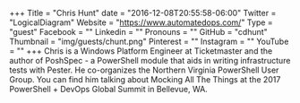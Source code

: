+++
Title = "Chris Hunt"
date = "2016-12-08T20:55:58-06:00"
Twitter = "LogicalDiagram"
Website = "https://www.automatedops.com/"
Type = "guest"
Facebook = ""
Linkedin = ""
Pronouns = ""
GitHub = "cdhunt"
Thumbnail = "img/guests/chunt.png"
Pinterest = ""
Instagram = ""
YouTube = ""
+++
Chris is a Windows Platform Engineer at Ticketmaster and the author of PoshSpec - a PowerShell module that aids in writing infrastructure tests with Pester. He co-organizes the Northern Virginia PowerShell User Group. You can find him talking about Mocking All The Things at the 2017 PowerShell &#43; DevOps Global Summit in  Bellevue, WA.
